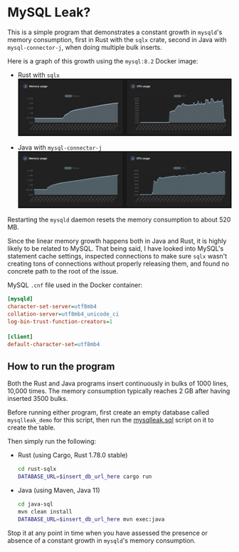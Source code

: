 # MySQL Leak?

This is a simple program that demonstrates a constant growth in `mysqld`'s memory consumption, first in Rust with the `sqlx` crate, second in Java with `mysql-connector-j`, when doing multiple bulk inserts.

Here is a graph of this growth using the `mysql:8.2` Docker image:

- Rust with `sqlx`
  ![Graph from Docker Desktop showing constant memory growth with the Rust script](/docker-graph-rust-sqlx.png)

- Java with `mysql-connector-j`
  ![Graph from Docker Desktop showing constant memory growth with the Java script](/docker-graph-java-sql.png)

Restarting the `mysqld` daemon resets the memory consumption to about 520 MB.

Since the linear memory growth happens both in Java and Rust, it is highly likely to be related to MySQL. That being said, I have looked into MySQL's statement cache settings, inspected connections to make sure `sqlx` wasn't creating tons of connections without properly releasing them, and found no concrete path to the root of the issue.

MySQL `.cnf` file used in the Docker container:

```ini
[mysqld]
character-set-server=utf8mb4
collation-server=utf8mb4_unicode_ci
log-bin-trust-function-creators=1

[client]
default-character-set=utf8mb4
```

## How to run the program

Both the Rust and Java programs insert continuously in bulks of 1000 lines, 10,000 times. The memory consumption typically reaches 2 GB after having inserted 3500 bulks.

Before running either program, first create an empty database called `mysqlleak_demo` for this script, then run the [mysqlleak.sql](/mysqlleak.sql) script on it to create the table.

Then simply run the following:

- Rust (using Cargo, Rust 1.78.0 stable)
  ```sh
  cd rust-sqlx
  DATABASE_URL=$insert_db_url_here cargo run
  ```

- Java (using Maven, Java 11)
  ```sh
  cd java-sql
  mvn clean install
  DATABASE_URL=$insert_db_url_here mvn exec:java
  ```

Stop it at any point in time when you have assessed the presence or absence of a constant growth in `mysqld`'s memory consumption.
